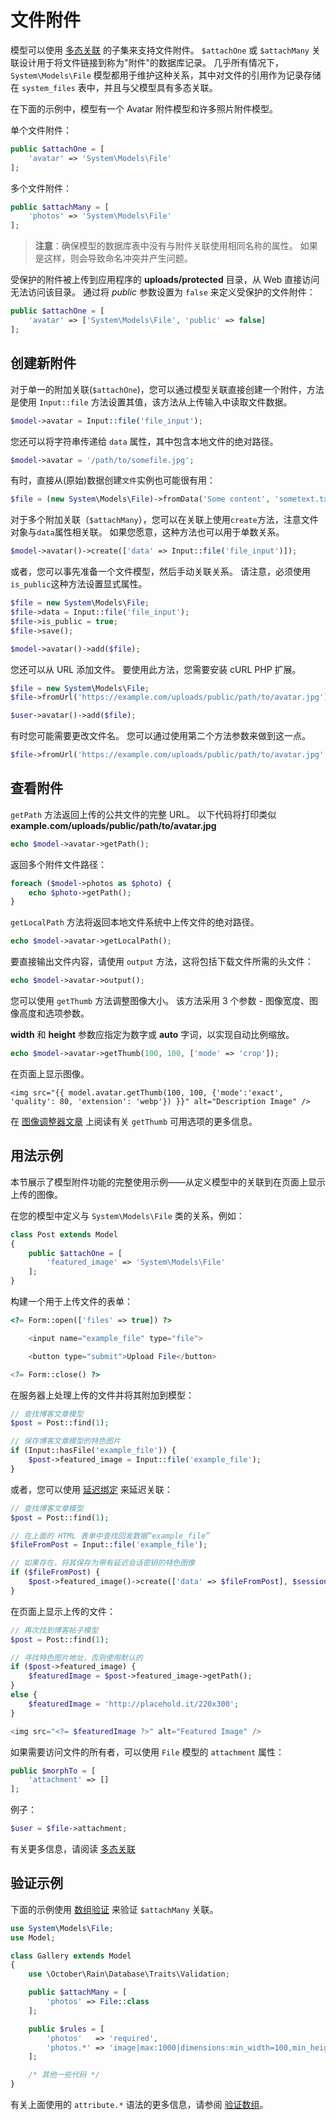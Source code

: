 # 文件附件

模型可以使用 [多态关联](../database/relations.md#polymorphic-relations) 的子集来支持文件附件。 `$attachOne` 或 `$attachMany` 关联设计用于将文件链接到称为"附件"的数据库记录。 几乎所有情况下，`System\Models\File` 模型都用于维护这种关系，其中对文件的引用作为记录存储在 `system_files` 表中，并且与父模型具有多态关联。

在下面的示例中，模型有一个 Avatar 附件模型和许多照片附件模型。

单个文件附件：

```php
public $attachOne = [
    'avatar' => 'System\Models\File'
];
```

多个文件附件：

```php
public $attachMany = [
    'photos' => 'System\Models\File'
];
```

> **注意**：确保模型的数据库表中没有与附件关联使用相同名称的属性。 如果是这样，则会导致命名冲突并产生问题。

受保护的附件被上传到应用程序的 **uploads/protected** 目录，从 Web 直接访问无法访问该目录。 通过将 *public* 参数设置为 `false` 来定义受保护的文件附件：

```php
public $attachOne = [
    'avatar' => ['System\Models\File', 'public' => false]
];
```

## 创建新附件

对于单一的附加关联(`$attachOne`)，您可以通过模型关联直接创建一个附件，方法是使用 `Input::file` 方法设置其值，该方法从上传输入中读取文件数据。

```php
$model->avatar = Input::file('file_input');
```

您还可以将字符串传递给 `data` 属性，其中包含本地文件的绝对路径。

```php
$model->avatar = '/path/to/somefile.jpg';
```

有时，直接从(原始)数据创建`文件`实例也可能很有用：

```php
$file = (new System\Models\File)->fromData('Some content', 'sometext.txt');
```

对于多个附加关联（`$attachMany`），您可以在关联上使用`create`方法，注意文件对象与`data`属性相关联。 如果您愿意，这种方法也可以用于单数关系。

```php
$model->avatar()->create(['data' => Input::file('file_input')]);
```

或者，您可以事先准备一个文件模型，然后手动关联关系。 请注意，必须使用`is_public`这种方法设置显式属性。

```php
$file = new System\Models\File;
$file->data = Input::file('file_input');
$file->is_public = true;
$file->save();

$model->avatar()->add($file);
```

您还可以从 URL 添加文件。 要使用此方法，您需要安装 cURL PHP 扩展。

```php
$file = new System\Models\File;
$file->fromUrl('https://example.com/uploads/public/path/to/avatar.jpg');

$user->avatar()->add($file);
```

有时您可能需要更改文件名。 您可以通过使用第二个方法参数来做到这一点。

```php
$file->fromUrl('https://example.com/uploads/public/path/to/avatar.jpg', 'somefilename.jpg');
```

## 查看附件

`getPath` 方法返回上传的公共文件的完整 URL。 以下代码将打印类似 **example.com/uploads/public/path/to/avatar.jpg**

```php
echo $model->avatar->getPath();
```

返回多个附件文件路径：

```php
foreach ($model->photos as $photo) {
    echo $photo->getPath();
}
```

`getLocalPath` 方法将返回本地文件系统中上传文件的绝对路径。

```php
echo $model->avatar->getLocalPath();
```

要直接输出文件内容，请使用 `output` 方法，这将包括下载文件所需的头文件：

```php
echo $model->avatar->output();
```

您可以使用 `getThumb` 方法调整图像大小。 该方法采用 3 个参数 - 图像宽度、图像高度和选项参数。

**width** 和 **height** 参数应指定为数字或 **auto** 字词，以实现自动比例缩放。

```php
echo $model->avatar->getThumb(100, 100, ['mode' => 'crop']);
```

在页面上显示图像。

```twig
<img src="{{ model.avatar.getThumb(100, 100, {'mode':'exact', 'quality': 80, 'extension': 'webp'}) }}" alt="Description Image" />
```

在 [图像调整器文章](../services/resizer.md#resize-parameters) 上阅读有关 `getThumb` 可用选项的更多信息。

## 用法示例

本节展示了模型附件功能的完整使用示例——从定义模型中的关联到在页面上显示上传的图像。

在您的模型中定义与 `System\Models\File` 类的关系，例如：

```php
class Post extends Model
{
    public $attachOne = [
        'featured_image' => 'System\Models\File'
    ];
}
```

构建一个用于上传文件的表单：

```php
<?= Form::open(['files' => true]) ?>

    <input name="example_file" type="file">

    <button type="submit">Upload File</button>

<?= Form::close() ?>
```

在服务器上处理上传的文件并将其附加到模型：

```php
// 查找博客文章模型
$post = Post::find(1);

// 保存博客文章模型的特色图片
if (Input::hasFile('example_file')) {
    $post->featured_image = Input::file('example_file');
}
```

或者，您可以使用 [延迟绑定](../database/relations.md#deferred-binding) 来延迟关联：

```php
// 查找博客文章模型
$post = Post::find(1);

// 在上面的 HTML 表单中查找回发数据“example_file”
$fileFromPost = Input::file('example_file');

// 如果存在，将其保存为带有延迟会话密钥的特色图像
if ($fileFromPost) {
    $post->featured_image()->create(['data' => $fileFromPost], $sessionKey);
}
```

在页面上显示上传的文件：

```php
// 再次找到博客帖子模型
$post = Post::find(1);

// 寻找特色图片地址，否则使用默认的
if ($post->featured_image) {
    $featuredImage = $post->featured_image->getPath();
}
else {
    $featuredImage = 'http://placehold.it/220x300';
}

<img src="<?= $featuredImage ?>" alt="Featured Image" />
```

如果需要访问文件的所有者，可以使用 `File` 模型的 `attachment` 属性：

```php
public $morphTo = [
    'attachment' => []
];
```

例子：

```php
$user = $file->attachment;
```

有关更多信息，请阅读 [多态关联](../database/relations.md#polymorphic-relations)

## 验证示例

下面的示例使用 [数组验证](../services/validation.md#validating-arrays) 来验证 `$attachMany` 关联。

```php
use System\Models\File;
use Model;

class Gallery extends Model
{
    use \October\Rain\Database\Traits\Validation;

    public $attachMany = [
        'photos' => File::class
    ];

    public $rules = [
        'photos'   => 'required',
        'photos.*' => 'image|max:1000|dimensions:min_width=100,min_height=100'
    ];

    /* 其他一些代码 */
}
```

有关上面使用的 `attribute.*` 语法的更多信息，请参阅 [验证数组](../services/validation.md#validating-arrays)。

